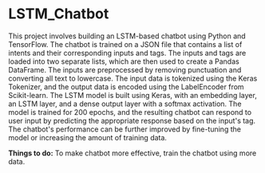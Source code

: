 # LSTM_Chatbot
This project involves building an LSTM-based chatbot using Python and TensorFlow. 
The chatbot is trained on a JSON file that contains a list of intents and their corresponding inputs and tags. 
The inputs and tags are loaded into two separate lists, which are then used to create a Pandas DataFrame. 
The inputs are preprocessed by removing punctuation and converting all text to lowercase. 
The input data is tokenized using the Keras Tokenizer, and the output data is encoded using the LabelEncoder from Scikit-learn. 
The LSTM model is built using Keras, with an embedding layer, an LSTM layer, and a dense output layer with a softmax activation. 
The model is trained for 200 epochs, and the resulting chatbot can respond to user input by predicting the appropriate response based on the input's tag. 
The chatbot's performance can be further improved by fine-tuning the model or increasing the amount of training data.


**Things to do:** To make chatbot more effective, train the chatbot using more data.
